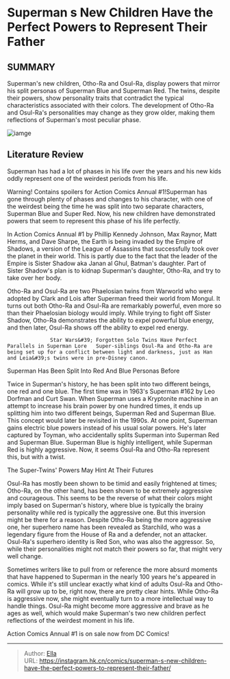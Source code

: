 # Superman s New Children Have the Perfect Powers to Represent Their Father


## SUMMARY 



  Superman&#39;s new children, Otho-Ra and Osul-Ra, display powers that mirror his split personas of Superman Blue and Superman Red.   The twins, despite their powers, show personality traits that contradict the typical characteristics associated with their colors.   The development of Otho-Ra and Osul-Ra&#39;s personalities may change as they grow older, making them reflections of Superman&#39;s most peculiar phase.  

![iamge](https://static1.srcdn.com/wordpress/wp-content/uploads/2023/03/superman-red-and-superman-blue-dc-comics.jpg)

## Literature Review

Superman has had a lot of phases in his life over the years and his new kids oddly represent one of the weirdest periods from his life.




Warning! Contains spoilers for Action Comics Annual #1!Superman has gone through plenty of phases and changes to his character, with one of the weirdest being the time he was split into two separate characters, Superman Blue and Super Red. Now, his new children have demonstrated powers that seem to represent this phase of his life perfectly.




In Action Comics Annual #1 by Phillip Kennedy Johnson, Max Raynor, Matt Herms, and Dave Sharpe, the Earth is being invaded by the Empire of Shadows, a version of the League of Assassins that successfully took over the planet in their world. This is partly due to the fact that the leader of the Empire is Sister Shadow aka Janan al Ghul, Batman&#39;s daughter. Part of Sister Shadow&#39;s plan is to kidnap Superman&#39;s daughter, Otho-Ra, and try to take over her body.



          



Otho-Ra and Osul-Ra are two Phaelosian twins from Warworld who were adopted by Clark and Lois after Superman freed their world from Mongul. It turns out both Otho-Ra and Osul-Ra are remarkably powerful, even more so than their Phaelosian biology would imply. While trying to fight off Sister Shadow, Otho-Ra demonstrates the ability to expel powerful blue energy, and then later, Osul-Ra shows off the ability to expel red energy.




                  Star Wars&#39; Forgotten Solo Twins Have Perfect Parallels in Superman Lore   Super-siblings Osul-Ra and Otho-Ra are being set up for a conflict between light and darkness, just as Han and Leia&#39;s twins were in pre-Disney canon.   


 Superman Has Been Split Into Red And Blue Personas Before 


          



Twice in Superman&#39;s history, he has been split into two different beings, one red and one blue. The first time was in 1963&#39;s Superman #162 by Leo Dorfman and Curt Swan. When Superman uses a Kryptonite machine in an attempt to increase his brain power by one hundred times, it ends up splitting him into two different beings, Superman Red and Superman Blue. This concept would later be revisited in the 1990s. At one point, Superman gains electric blue powers instead of his usual solar powers. He&#39;s later captured by Toyman, who accidentally splits Superman into Superman Red and Superman Blue. Superman Blue is highly intelligent, while Superman Red is highly aggressive. Now, it seems Osul-Ra and Otho-Ra represent this, but with a twist.






 The Super-Twins&#39; Powers May Hint At Their Futures 


          



          



Osul-Ra has mostly been shown to be timid and easily frightened at times; Otho-Ra, on the other hand, has been shown to be extremely aggressive and courageous. This seems to be the reverse of what their colors might imply based on Superman&#39;s history, where blue is typically the brainy personality while red is typically the aggressive one. But this inversion might be there for a reason. Despite Otho-Ra being the more aggressive one, her superhero name has been revealed as Starchild, who was a legendary figure from the House of Ra and a defender, not an attacker. Osul-Ra&#39;s superhero identity is Red Son, who was also the aggressor. So, while their personalities might not match their powers so far, that might very well change.




Sometimes writers like to pull from or reference the more absurd moments that have happened to Superman in the nearly 100 years he&#39;s appeared in comics. While it&#39;s still unclear exactly what kind of adults Osul-Ra and Otho-Ra will grow up to be, right now, there are pretty clear hints. While Otho-Ra is aggressive now, she might eventually turn to a more intellectual way to handle things. Osul-Ra might become more aggressive and brave as he ages as well, which would make Superman&#39;s two new children perfect reflections of the weirdest moment in his life.



Action Comics Annual #1 is on sale now from DC Comics!





---

> Author: [Ella](https://instagram.hk.cn/)  
> URL: https://instagram.hk.cn/comics/superman-s-new-children-have-the-perfect-powers-to-represent-their-father/  

